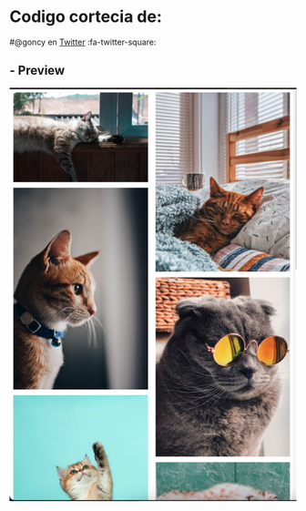 # Codigo cortecia de:
#@goncy en [Twitter]( https://twitter.com/goncy "Twitter") :fa-twitter-square: 
## -  Preview
![](https://github.com/ArielMarchioni/css-tips/blob/main/masonry-layout/preview.png)
